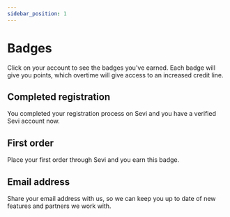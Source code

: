 ```yaml
---
sidebar_position: 1
---
```


# Badges

Click on your account to see the badges you've earned. Each badge will give you points, which overtime will give access to an increased credit line. 

## Completed registration

You completed your registration process on Sevi and you have a verified Sevi account now. 

## First order

Place your first order through Sevi and you earn this badge. 

## Email address
Share your email address with us, so we can keep you up to date of new features and partners we work with. 
